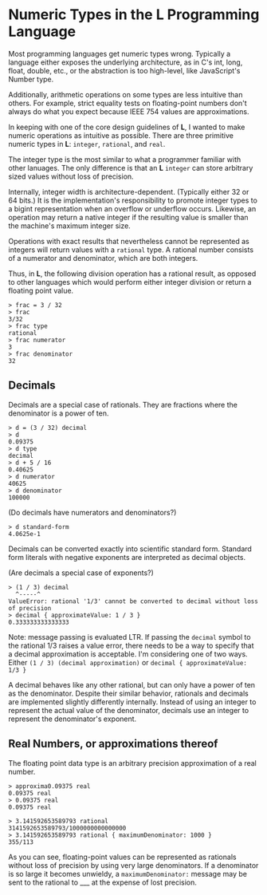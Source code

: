 Numeric Types in the L Programming Language
===========================================

Most programming languages get numeric types wrong.
Typically a language either exposes the underlying architecture,
as in C's int, long, float, double, etc.,
or the abstraction is too high-level, like JavaScript's Number type.

Additionally, arithmetic operations on some types are less intuitive than others.
For example, strict equality tests on floating-point numbers don't always do what you expect because IEEE 754 values are approximations.

In keeping with one of the core design guidelines of __L__,
I wanted to make numeric operations as intuitive as possible.
There are three primitive numeric types in __L__: `integer`, `rational`, and `real`.

The integer type is the most similar to what a programmer familiar with other lanuages.
The only difference is that an __L__ `integer` can store arbitrary sized values without loss of precision.

Internally, integer width is architecture-dependent.
(Typically either 32 or 64 bits.)
It is the implementation's responsibility to promote integer types to a bigint representation when an overflow or underflow occurs.
Likewise, an operation may return a native integer if the resulting value is smaller than the machine's maximum integer size.

Operations with exact results that nevertheless cannot be represented as integers will return values with a `rational` type.
A rational number consists of a numerator and denominator, which are both integers.

Thus, in __L__, the following division operation has a rational result,
as opposed to other languages which would perform either integer division or return a floating point value.

	> frac = 3 / 32
	> frac
	3/32
	> frac type
	rational
	> frac numerator
	3
	> frac denominator
	32


Decimals
--------

Decimals are a special case of rationals.
They are fractions where the denominator is a power of ten.

	> d = (3 / 32) decimal
	> d
	0.09375
	> d type
	decimal
	> d + 5 / 16
	0.40625
	> d numerator
	40625
	> d denominator
	100000

(Do decimals have numerators and denominators?)

	> d standard-form
	4.0625e-1

Decimals can be converted exactly into scientific standard form.
Standard form literals with negative exponents are interpreted as decimal objects.

(Are decimals a special case of exponents?)

	> (1 / 3) decimal
	  ^-----^
	ValueError: rational '1/3' cannot be converted to decimal without loss of precision
	> decimal { approximateValue: 1 / 3 }
	0.333333333333333

Note: message passing is evaluated LTR.
If passing the `decimal` symbol to the rational 1/3 raises a value error,
there needs to be a way to specify that a decimal approximation is acceptable.
I'm considering one of two ways.
Either `(1 / 3) (decimal approximation)` or `decimal { approximateValue: 1/3 }`

A decimal behaves like any other rational, but can only have a power of ten as the denominator.
Despite their similar behavior,
rationals and decimals are implemented slightly differently internally.
Instead of using an integer to represent the actual value of the denominator,
decimals use an integer to represent the denominator's exponent.


Real Numbers, or approximations thereof
---------------------------------------

The floating point data type is an arbitrary precision approximation of a real number.

	> approxima0.09375 real
	0.09375 real
	> 0.09375 real
	0.09375 real
	
	> 3.141592653589793 rational
	3141592653589793/1000000000000000
	> 3.141592653589793 rational { maximumDenominator: 1000 }
	355/113

As you can see, floating-point values can be represented as rationals
without loss of precision by using very large denominators.
If a denominator is so large it becomes unwieldy,
a `maximumDenominator:` message may be sent to the rational
to ___ at the expense of lost precision.
